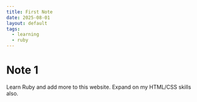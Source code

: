 ```yaml
---
title: First Note
date: 2025-08-01
layout: default
tags:
  - learning
  - ruby
---
```


# Note 1

Learn Ruby and add more to this website. Expand on my HTML/CSS skills also.